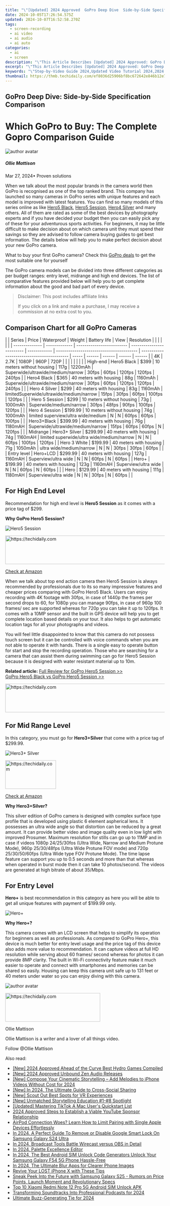 ```yaml
---
title: "\"[Updated] 2024 Approved  GoPro Deep Dive  Side-by-Side Specification Comparison\""
date: 2024-10-05T17:26:54.575Z
updated: 2024-10-07T16:52:58.270Z
tags: 
  - screen-recording
  - ai video
  - ai audio
  - ai auto
categories: 
  - ai
  - screen
description: "\"This Article Describes [Updated] 2024 Approved: GoPro Deep Dive: Side-by-Side Specification Comparison\""
excerpt: "\"This Article Describes [Updated] 2024 Approved: GoPro Deep Dive: Side-by-Side Specification Comparison\""
keywords: "\"Step-by-Video Guide 2024,Updated Video Tutorial 2024,2024 Video Demo Steps,New Year's Video Guide 2024,Improved Video Showcase 2024,Step Guide: Enhanced 2024 Vlog,Revamped Video Walkthrough 2024\""
thumbnail: https://thmb.techidaily.com/ef8036d25906bf8bc672642e846b12e7bf455ea76b0df7385d290b38eb25840e.jpg
---
```


## GoPro Deep Dive: Side-by-Side Specification Comparison

# Which GoPro to Buy: The Complete Gopro Comparison Guide

![author avatar](https://images.wondershare.com/filmora/article-images/ollie-mattison.jpg)

##### Ollie Mattison

 Mar 27, 2024• Proven solutions

 When we talk about the most popular brands in the camera world then GoPro is recognised as one of the top ranked brand. This company has launched so many cameras in GoPro series with unique features and each model is improved with latest features. You can find so many models of this series online as like [Hero5 Black](https://tools.techidaily.com/wondershare/filmora/download/), [Hero5 Session](https://tools.techidaily.com/wondershare/filmora/download/), [Hero4 Silver](https://tools.techidaily.com/wondershare/filmora/download/) and many others. All of them are rated as some of the best devices by photography experts and if you have decided your budget then you can easily pick any of these for your adventurous sports activities. For beginners, it may be little difficult to make decision about on which camera unit they must spend their savings so they are advised to follow camera buying guides to get best information. The details below will help you to make perfect decision about your new GoPro camera.

 What to buy your first GoPro camera? Check this [GoPro deals](https://tools.techidaily.com/wondershare/filmora/download/) to get the most suitable one for yourself

 The GoPro camera models can be divided into three different categories as per budget ranges: entry level, midrange and high end devices. The list of comparative features provided below will help you to get complete information about the good and bad part of every device.

>  Disclaimer: This post includes affiliate links
>
>  If you click on a link and make a purchase, I may receive a commission at no extra cost to you.
>

## Comparison Chart for all GoPro Cameras

| |  Series      | Price         | Waterproof                | Weight                    | Battery life | View                                     | Resolution                                 |       |        |        |        |        |
| -------------- | ------------- | ------------------------- | ------------------------- | ------------ | ---------------------------------------- | ------------------------------------------ | ----- | ------ | ------ | ------ | ------ |
| 4K             | 2.7K          | 1080P                     | 960P                      | 720P         |                                          |                                            |       |        |        |        |        |
| High-end       | Hero5 Black   | $399                      | 10 meters without housing | 117g         | 1220mAh                                  | Superwide/ultrawide/medium/narrow          | 30fps | 60fps  | 120fps | 120fps | 240fps |
| Hero4 Black    | $365          | 40 meters with housing    | 88g                       | 1160mAh      | Superwide/ultrawide/medium/narrow        | 30fps                                      | 60fps | 120fps | 120fps | 240fps |        |
| Hero 4 Silver  | $299          | 40 meters with housing    | 83g                       | 1160mAh      | limitedSuperwide/ultrawide/medium/narrow | 15fps                                      | 30fps | 60fps  | 100fps | 120fps |        |
| Hero 5 Session | $299          | 10 meters without housing | 73g                       | 1000mAh      | Superwide/medium/narrow                  | 30fps                                      | 48fps | 90fps  | 100fps | 120fps |        |
| Hero 4 Session | $199.99       | 10 meters without housing | 74g                       | 1000mAh      | limited superview/ultra wide/medium      | N                                          | N     | 60fps  | 60fps  | 100fps |        |
| Hero3+Black    | $399.99       | 40 meters with housing    | 76g                       | 1180mAH      | Superwide/ultrawide/medium/narrow        | 15fps                                      | 60fps | 60fps  | N      | 120fps |        |
| Midrange       | Hero3+ Silver | $299.99                   | 40 meters with housing    | 74g          | 1160mAH                                  | limited superwide/ultra wide/medium/narrow | N     | N      | 60fps  | 100fps | 120fps |
| Hero 3 White   | $199.99       | 40 meters with housing    | 71g                       | 1050mAh      | ultra wide/medium/narrow                 | N                                          | N     | 30fps  | 30fps  | 60fps  |        |
| Entry level    | Hero+LCD      | $299.99                   | 40 meters with housing    | 127g         | 1160mAH                                  | Superview/ultra wide                       | N     | N      | 60fps  | N      | 60fps  |
| Hero+          | $199.99       | 40 meters with housing    | 123g                      | 1160mAH      | Superview/ultra wide                     | N                                          | N     | 60fps  | N      | 60fps  |        |
| Hero           | $129.99       | 40 meters with housing    | 111g                      | 1180mAH      | Superview/ultra wide                     | N                                          | N     | 30fps  | N      | 60fps  |        |

## For High End Level

 Recommendation for high end level is **Hero5 Session** as it comes with a price tag of $299.

 **Why GoPro Hero5 Session?**

![Hero5 Session](https://images.wondershare.com/filmora/article-images/gopro-hero-5-session.jpg)

<!-- affiliate ads begin -->
<a href="https://appsumo.8odi.net/c/5597632/2144279/7443" target="_top" id="2144279">
  <img src="//a.impactradius-go.com/display-ad/7443-2144279" border="0" alt="https://techidaily.com" width="728" height="90"/>
</a>
<img height="0" width="0" src="https://appsumo.8odi.net/i/5597632/2144279/7443" style="position:absolute;visibility:hidden;" border="0" />
<!-- affiliate ads end -->

[Check at Amazon](https://www.amazon.com/gp/product/B01LZTLCFX/ref=as%5Fli%5Ftl?ie=UTF8&tag=vs-flora-20&camp=1789&creative=9325&linkCode=as2&creativeASIN=B01LZTLCFX&linkId=ea1830f57bf7ee4f930b77258f8b3654)

 When we talk about top end action camera then Hero5 Session is always recommended by professionals due to its so many impressive features and cheaper prices comparing with GoPro Hero5 Black. Users can enjoy recording with 4K footage with 30fps, in case of 1440p the frames per second drops to 60, for 1080p you can manage 90fps, in case of 960p 100 frames/ sec are supported whereas for 720p you can take it up to 120fps. It comes with a 10MP sensor and the built in GPS device will help you to get complete location based details on your tour. It also helps to get automatic location tags for all your photographs and videos.

 You will feel little disappointed to know that this camera do not possess touch screen but it can be controlled with voice commands when you are not able to operate it with hands. There is a single easy to operate button for start and stop the recording operation. Those who are searching for a camera that can assist them during swimming can go for Hero5 Session because it is designed with water resistant material up to 10m.

**Related article:**
[Full Review for GoPro Hero5 Session >>](https://tools.techidaily.com/wondershare/filmora/download/)  
[GoPro Hero5 Black vs GoPro Hero5 Session >>](https://tools.techidaily.com/wondershare/filmora/download/)

<!-- affiliate ads begin -->
<a href="https://aligracehair.sjv.io/c/5597632/1959712/19272" target="_top" id="1959712">
  <img src="//a.impactradius-go.com/display-ad/19272-1959712" border="0" alt="https://techidaily.com" width="728" height="90"/>
</a>
<img height="0" width="0" src="https://aligracehair.sjv.io/i/5597632/1959712/19272" style="position:absolute;visibility:hidden;" border="0" />
<!-- affiliate ads end -->

## For Mid Range Level

 In this category, you must go for **Hero3+Silver** that come with a price tag of $299.99.

![Hero3+ Silver](https://images.wondershare.com/filmora/article-images/hero-3-plus-silver-editor.jpg)

<!-- affiliate ads begin -->
<a href="https://malaysia-healthcare-travel-council.pxf.io/c/5597632/1576477/17382" target="_top" id="1576477">
  <img src="//a.impactradius-go.com/display-ad/17382-1576477" border="0" alt="https://techidaily.com" width="160" height="90"/>
</a>
<img height="0" width="0" src="https://malaysia-healthcare-travel-council.pxf.io/i/5597632/1576477/17382" style="position:absolute;visibility:hidden;" border="0" />
<!-- affiliate ads end -->

[Check at Amazon](https://www.amazon.com/gp/product/B00F3F0EIU/ref=as%5Fli%5Ftl?ie=UTF8&tag=vs-flora-20&camp=1789&creative=9325&linkCode=as2&creativeASIN=B00F3F0EIU&linkId=a6f76e21fea068b3f8d375ef7ea7c8d0)

 **Why Hero3+Silver?**

 This silver edition of GoPro camera is designed with complex surface type profile that is developed using plastic 6 element aspherical lens. It possesses an ultra wide angle so that distortion can be reduced by a great amount. It can provide better video and image quality even in low light with improved Prosumer. Maximum resolution for stills can go up to 11MP and in case if videos 1080p 24/25/30fos (Ultra Wide, Narrow and Medium Protune Mode), 960p 25/30/48fps (Ultra Wide Protune FOV mode) and 720p 25/30/50/60fps (Ultra Wide type FOV Protune Mode). The time lapse feature can support you up to 0.5 seconds and more than that whereas when operated in burst mode then it can take 10 photos/second. The videos are generated at high bitrate of about 35/Mbps.

## For Entry Level

**Hero+** is best recommendation in this category as here you will be able to get all unique features with payment of $199.99 only.

![Hero+](https://images.wondershare.com/filmora/article-images/hero-plus-image.jpg)

 **Why Hero+?**

 This camera comes with an LCD screen that helps to simplify its operation for beginners as well as professionals. As compared to GoPro Hero+, this device is much better for entry level usage and the price tag of this device also adds more value to recommendation. It can capture videos at full HD resolution while serving about 60 frames/ second whereas for photos it can provide 8MP clarity. The built in Wi-Fi connectivity feature make it much easier to operate and connect with smartphones and memories can be shared so easily. Housing can keep this camera unit safe up to 131 feet or 40 meters under water so you can enjoy diving with this camera.

![author avatar](https://images.wondershare.com/filmora/article-images/ollie-mattison.jpg)

<!-- affiliate ads begin -->
<a href="https://aligracehair.sjv.io/c/5597632/1997717/19272" target="_top" id="1997717">
  <img src="//a.impactradius-go.com/display-ad/19272-1997717" border="0" alt="https://techidaily.com" width="300" height="90"/>
</a>
<img height="0" width="0" src="https://aligracehair.sjv.io/i/5597632/1997717/19272" style="position:absolute;visibility:hidden;" border="0" />
<!-- affiliate ads end -->

Ollie Mattison

Ollie Mattison is a writer and a lover of all things video.

Follow @Ollie Mattison


<ins class="adsbygoogle"
     style="display:block"
     data-ad-format="autorelaxed"
     data-ad-client="ca-pub-7571918770474297"
     data-ad-slot="1223367746"></ins>



<ins class="adsbygoogle"
     style="display:block"
     data-ad-client="ca-pub-7571918770474297"
     data-ad-slot="8358498916"
     data-ad-format="auto"
     data-full-width-responsive="true"></ins>


<span class="atpl-alsoreadstyle">Also read:</span>
<div><ul>
<li><a href="https://video-screen-grab.techidaily.com/new-2024-approved-ahead-of-the-curve-best-hydro-games-compiled/"><u>[New] 2024 Approved Ahead of the Curve Best Hydro Games Compiled</u></a></li>
<li><a href="https://fox-hovers.techidaily.com/new-2024-approved-unbound-zen-audio-releases/"><u>[New] 2024 Approved Unbound Zen Audio Releases</u></a></li>
<li><a href="https://fox-hovers.techidaily.com/new-compose-your-cinematic-storytelling-add-melodies-to-iphone-videos-without-cost-for-2024/"><u>[New] Compose Your Cinematic Storytelling – Add Melodies to iPhone Videos Without Cost for 2024</u></a></li>
<li><a href="https://instagram-video-files.techidaily.com/new-in-2024-the-ultimate-guide-to-cross-social-sharing/"><u>[New] In 2024, The Ultimate Guide to Cross-Social Sharing</u></a></li>
<li><a href="https://fox-hovers.techidaily.com/new-scout-out-best-spots-for-vr-experiences/"><u>[New] Scout Out Best Spots for VR Experiences</u></a></li>
<li><a href="https://fox-hovers.techidaily.com/new-unmatched-storytelling-education-1-8-spotlight/"><u>[New] Unmatched Storytelling Education #1-#8 Spotlight</u></a></li>
<li><a href="https://tiktok-clips.techidaily.com/updated-mastering-tiktok-a-mac-users-quickstart-list/"><u>[Updated] Mastering TikTok A Mac User's Quickstart List</u></a></li>
<li><a href="https://extra-skills.techidaily.com/2024-approved-steps-to-establish-a-viable-youtube-sponsor-relationship/"><u>2024 Approved Steps to Establish a Viable YouTube Sponsor Relationship</u></a></li>
<li><a href="https://fox-that.techidaily.com/1721480815194-airpod-connection-woes-learn-how-to-limit-pairing-with-single-apple-devices-effortlessly/"><u>AirPod Connection Woes? Learn How to Limit Pairing with Single Apple Devices Effortlessly</u></a></li>
<li><a href="https://android-unlock.techidaily.com/in-2024-a-perfect-guide-to-remove-or-disable-google-smart-lock-on-samsung-galaxy-s24-ultra-by-drfone-android/"><u>In 2024, A Perfect Guide To Remove or Disable Google Smart Lock On Samsung Galaxy S24 Ultra</u></a></li>
<li><a href="https://fox-hovers.techidaily.com/in-2024-broadcast-tools-battle-wirecast-versus-obs-in-detail/"><u>In 2024, Broadcast Tools Battle Wirecast versus OBS in Detail</u></a></li>
<li><a href="https://extra-approaches.techidaily.com/in-2024-palette-excellence-editor/"><u>In 2024, Palette Excellence Editor</u></a></li>
<li><a href="https://sim-unlock.techidaily.com/in-2024-the-best-android-sim-unlock-code-generators-unlock-your-samsung-galaxy-f54-5g-phone-hassle-free-by-drfone-android/"><u>In 2024, The Best Android SIM Unlock Code Generators Unlock Your Samsung Galaxy F54 5G Phone Hassle-Free</u></a></li>
<li><a href="https://fox-hovers.techidaily.com/in-2024-the-ultimate-blur-apps-for-clearer-phone-images/"><u>In 2024, The Ultimate Blur Apps for Clearer Phone Images</u></a></li>
<li><a href="https://fox-hovers.techidaily.com/revive-your-lost-iphone-x-with-these-tips/"><u>Revive Your LOST iPhone X with These Tips</u></a></li>
<li><a href="https://techno-recovery.techidaily.com/sneak-peek-into-the-future-with-samsung-galaxy-s25-rumors-on-price-points-launch-moment-and-revolutionary-specs/"><u>Sneak Peek Into the Future with Samsung Galaxy S25 - Rumors on Price Points, Launch Moment and Revolutionary Specs</u></a></li>
<li><a href="https://sim-unlock.techidaily.com/top-10-xiaomi-redmi-note-12-pro-5g-android-sim-unlock-apk-by-drfone-android/"><u>Top 10 Xiaomi Redmi Note 12 Pro 5G Android SIM Unlock APK</u></a></li>
<li><a href="https://fox-hovers.techidaily.com/transforming-soundtracks-into-professional-podcasts-for-2024/"><u>Transforming Soundtracks Into Professional Podcasts for 2024</u></a></li>
<li><a href="https://fox-hovers.techidaily.com/ultimate-buzz-generating-tie-for-2024/"><u>Ultimate Buzz-Generating Tie for 2024</u></a></li>
</ul></div>

